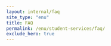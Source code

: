 ```yaml
---
layout: internal/faq
site_type: "enu"
title: FAQ
permalink: /enu/student-services/faq/
exclude_hero: true
---
```


<!--- This child document initializes the page in Jekyll. -->